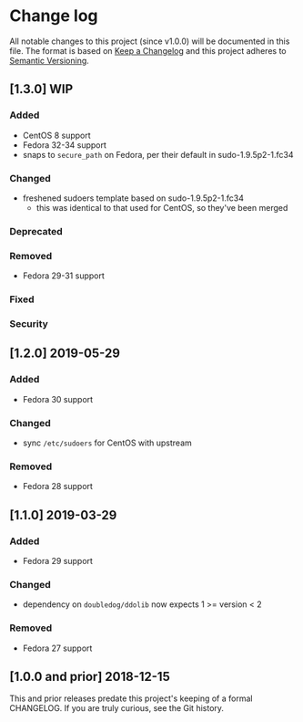 <!--
This file is part of the doubledog-sudo Puppet module.
Copyright 2018-2021 John Florian
SPDX-License-Identifier: GPL-3.0-or-later

Template

## [VERSION] WIP
### Added
### Changed
### Deprecated
### Removed
### Fixed
### Security

-->

# Change log

All notable changes to this project (since v1.0.0) will be documented in this file.  The format is based on [Keep a Changelog](http://keepachangelog.com/en/1.0.0/) and this project adheres to [Semantic Versioning](http://semver.org).

## [1.3.0] WIP
### Added
- CentOS 8 support
- Fedora 32-34 support
- snaps to `secure_path` on Fedora, per their default in sudo-1.9.5p2-1.fc34
### Changed
- freshened sudoers template based on sudo-1.9.5p2-1.fc34
    - this was identical to that used for CentOS, so they've been merged
### Deprecated
### Removed
- Fedora 29-31 support
### Fixed
### Security

## [1.2.0] 2019-05-29
### Added
- Fedora 30 support
### Changed
- sync `/etc/sudoers` for CentOS with upstream
### Removed
- Fedora 28 support

## [1.1.0] 2019-03-29
### Added
- Fedora 29 support
### Changed
- dependency on `doubledog/ddolib` now expects 1 >= version < 2
### Removed
- Fedora 27 support

## [1.0.0 and prior] 2018-12-15

This and prior releases predate this project's keeping of a formal CHANGELOG.  If you are truly curious, see the Git history.

